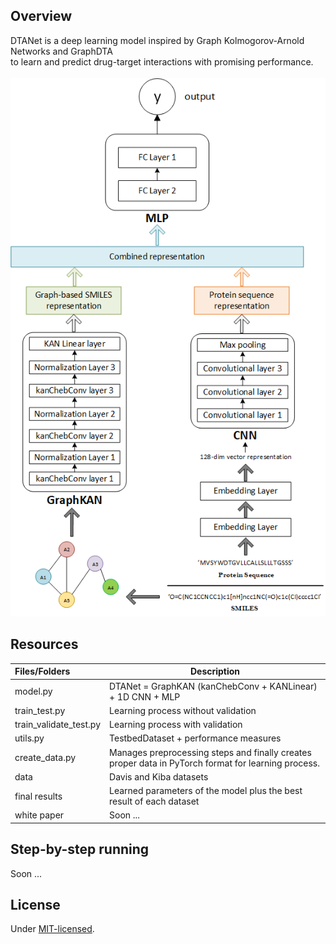 ## Overview
DTANet is a deep learning model inspired by Graph Kolmogorov-Arnold Networks and GraphDTA<br>
to learn and predict drug-target interactions with promising performance.<br><br>
![Architecture of DTANet](https://github.com/kourosh-y/DTANet/blob/main/white%20paper/DTANet_arch.png)

## Resources
| Files/Folders            | Description                                                                                         |
| :----------------------- | --------------------------------------------------------------------------------------------------- |
| model.py                 | DTANet = GraphKAN (kanChebConv + KANLinear) + 1D CNN + MLP                                          |
| train_test.py            | Learning process without validation                                                                 |
| train_validate_test.py   | Learning process with validation                                                                    |
| utils.py                 | TestbedDataset + performance measures                                                               |
| create_data.py           | Manages preprocessing steps and finally creates proper data in PyTorch format for learning process. |
| data                     | Davis and Kiba datasets                                                                             |
| final results            | Learned parameters of the model plus the best result of each dataset                                |
| white paper              | Soon ...                                                                                             |

## Step-by-step running
Soon ...


## License
Under [MIT-licensed](./LICENSE).
